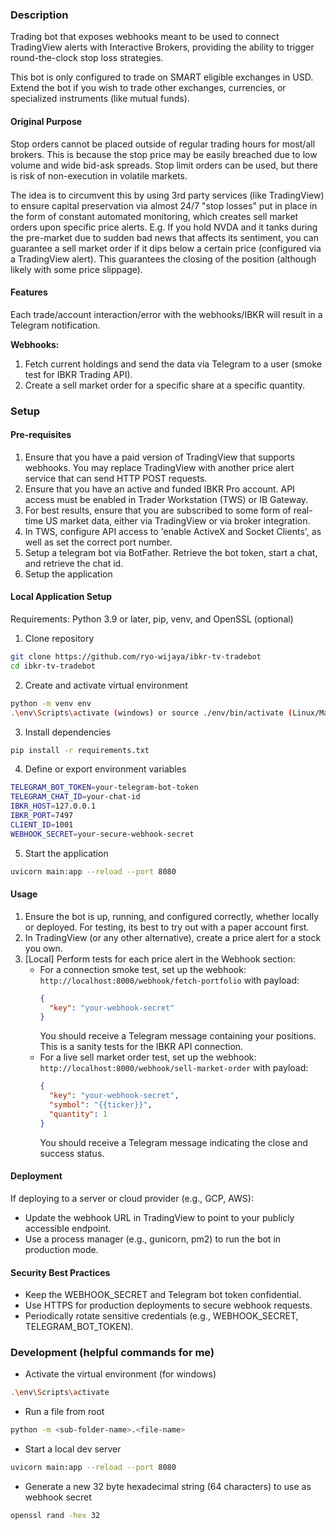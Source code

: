 ### Description

Trading bot that exposes webhooks meant to be used to connect TradingView alerts with Interactive Brokers, providing the ability to trigger round-the-clock stop loss strategies.

This bot is only configured to trade on SMART eligible exchanges in USD. Extend the bot if you wish to trade other exchanges, currencies, or specialized instruments (like mutual funds).

#### Original Purpose

Stop orders cannot be placed outside of regular trading hours for most/all brokers. This is because the stop price may be easily breached due to low volume and wide bid-ask spreads. Stop limit orders can be used, but there is risk of non-execution in volatile markets.

The idea is to circumvent this by using 3rd party services (like TradingView) to ensure capital preservation via almost 24/7 "stop losses" put in place in the form of constant automated monitoring, which creates sell market orders upon specific price alerts. E.g. If you hold NVDA and it tanks during the pre-market due to sudden bad news that affects its sentiment, you can guarantee a sell market order if it dips below a certain price (configured via a TradingView alert). This guarantees the closing of the position (although likely with some price slippage).

#### Features

Each trade/account interaction/error with the webhooks/IBKR will result in a Telegram notification.

**Webhooks:**

1. Fetch current holdings and send the data via Telegram to a user (smoke test for IBKR Trading API).
2. Create a sell market order for a specific share at a specific quantity.

### Setup

#### Pre-requisites

1. Ensure that you have a paid version of TradingView that supports webhooks. You may replace TradingView with another price alert service that can send HTTP POST requests.
2. Ensure that you have an active and funded IBKR Pro account. API access must be enabled in Trader Workstation (TWS) or IB Gateway.
3. For best results, ensure that you are subscribed to some form of real-time US market data, either via TradingView or via broker integration.
4. In TWS, configure API access to 'enable ActiveX and Socket Clients', as well as set the correct port number.
5. Setup a telegram bot via BotFather. Retrieve the bot token, start a chat, and retrieve the chat id.
6. Setup the application

#### Local Application Setup

Requirements: Python 3.9 or later, pip, venv, and OpenSSL (optional)

1. Clone repository

```bash
git clone https://github.com/ryo-wijaya/ibkr-tv-tradebot
cd ibkr-tv-tradebot
```

2. Create and activate virtual environment

```bash
python -m venv env
.\env\Scripts\activate (windows) or source ./env/bin/activate (Linux/Mac)
```

3. Install dependencies

```bash
pip install -r requirements.txt
```

4. Define or export environment variables

```bash
TELEGRAM_BOT_TOKEN=your-telegram-bot-token
TELEGRAM_CHAT_ID=your-chat-id
IBKR_HOST=127.0.0.1
IBKR_PORT=7497
CLIENT_ID=1001
WEBHOOK_SECRET=your-secure-webhook-secret
```

5. Start the application

```bash
uvicorn main:app --reload --port 8080
```

#### Usage

1. Ensure the bot is up, running, and configured correctly, whether locally or deployed. For testing, its best to try out with a paper account first.
2. In TradingView (or any other alternative), create a price alert for a stock you own.
3. [Local] Perform tests for each price alert in the Webhook section:
   - For a connection smoke test, set up the webhook: `http://localhost:8000/webhook/fetch-portfolio` with payload:
     ```json
     {
       "key": "your-webhook-secret"
     }
     ```
     You should receive a Telegram message containing your positions. This is a sanity tests for the IBKR API connection.
   - For a live sell market order test, set up the webhook: `http://localhost:8000/webhook/sell-market-order` with payload:
     ```json
     {
       "key": "your-webhook-secret",
       "symbol": "{{ticker}}",
       "quantity": 1
     }
     ```
     You should receive a Telegram message indicating the close and success status.

#### Deployment

If deploying to a server or cloud provider (e.g., GCP, AWS):

- Update the webhook URL in TradingView to point to your publicly accessible endpoint.
- Use a process manager (e.g., gunicorn, pm2) to run the bot in production mode.

#### Security Best Practices

- Keep the WEBHOOK_SECRET and Telegram bot token confidential.
- Use HTTPS for production deployments to secure webhook requests.
- Periodically rotate sensitive credentials (e.g., WEBHOOK_SECRET, TELEGRAM_BOT_TOKEN).

### Development (helpful commands for me)

- Activate the virtual environment (for windows)

```bash
.\env\Scripts\activate
```

- Run a file from root

```bash
python -m <sub-folder-name>.<file-name>
```

- Start a local dev server

```bash
uvicorn main:app --reload --port 8080
```

- Generate a new 32 byte hexadecimal string (64 characters) to use as webhook secret

```bash
openssl rand -hex 32
```
